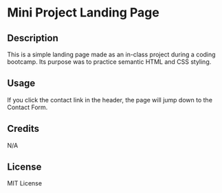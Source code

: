 # Mini Project Landing Page

## Description

This is a simple landing page made as an in-class project during a coding bootcamp. Its purpose was to practice semantic HTML and CSS styling.

## Usage

If you click the contact link in the header, the page will jump down to the Contact Form.

## Credits

N/A

## License

MIT License